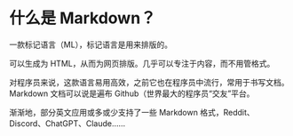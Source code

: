 # 什么是 Markdown？

一款标记语言（ML），标记语言是用来排版的。

可以生成为 HTML，从而为网页排版。几乎可以专注于内容，而不用管格式。

对程序员来说，这款语言易用高效，之前它也在程序员中流行，常用于书写文档。Markdown 文档可以说是遍布 Github（世界最大的程序员“交友”平台。

渐渐地，部分英文应用或多或少支持了一些 Markdown 格式，Reddit、Discord、ChatGPT、Claude……
